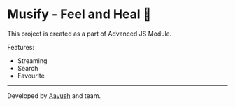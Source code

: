 # Musify - Feel and Heal 💊

This project is created as a part of Advanced JS Module.

Features:
- Streaming
- Search
- Favourite

---
Developed by [Aayush](https://yush.dev) and team.
